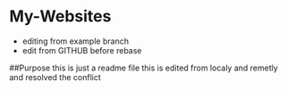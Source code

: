 # My-Websites

* editing from example branch
* edit from GITHUB before rebase

##Purpose
this is just a readme file
this is edited from localy and remetly and resolved the 
conflict
